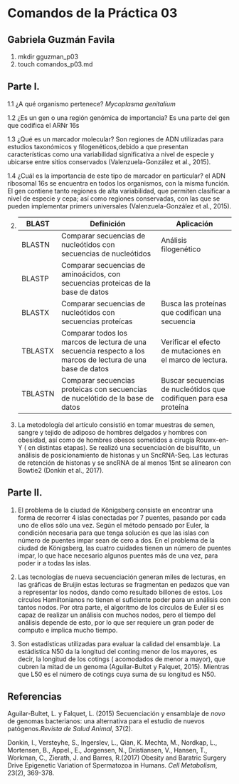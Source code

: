 # Comandos de la Práctica 03
## Gabriela Guzmán Favila

01. mkdir gguzman_p03
02. touch comandos_p03.md

## Parte I.

 1.1 ¿A qué organismo pertenece? *Mycoplasma genitalium*
 
 1.2 ¿Es un gen o una región genómica de importancia? Es una parte del gen que codifica el ARNr 16s
 
 1.3 ¿Qué es un marcador molecular? Son regiones de ADN utilizadas para estudios taxonómicos y filogenéticos,debido a que presentan 
 características como una variabilidad significativa a nivel de especie y ubicarse entre sitios conservados (Valenzuela-González et al., 2015).
 
 1.4 ¿Cuál es la importancia de este tipo de marcador en particular? el ADN ribosomal 16s se encuentra en todos los organismos, con 
 la misma función. El gen contiene tanto regiones de alta variabilidad, que permiten clasificar a nivel de especie y cepa; así como 
 regiones conservadas, con las que se pueden implementar primers universales (Valenzuela-González et al., 2015).

02. | BLAST | Definición | Aplicación |
    | -- | -- | -- |
    | BLASTN | Comparar secuencias de nucleótidos con secuencias de nucleótidos | Análisis filogenético |
    | BLASTP| Comparar secuencias de aminoácidos, con secuencias proteicas de la base de datos |  |
    | BLASTX | Comparar secuencias de nucleótidos con secuencias proteícas | Busca las proteínas que codifican una secuencia  |
    | TBLASTX| Comparar todos los marcos de lectura de una secuencia respecto a los marcos de lectura de una base de datos | Verificar el efecto de mutaciones en el marco de lectura. |
    | TBLASTN | Comparar secuencias proteicas con secuencias de nucelótido de la base de datos | Buscar secuencias de nucleótidos que codifiquen para esa proteína |

03. La metodología del artículo consistió en tomar muestras de semen, sangre y tejido de adiposo de hombres delgados y hombres con obesidad, 
así como de hombres obesos sometidos a cirugía Rouwx-en-Y ( en distintas etapas). Se realizó una secuenciación de bisulfito, un análisis de 
posicionamiento de histonas y un SncRNA-Seq. Las lecturas de retención de histonas y se sncRNA de al menos 15nt se alinearon con Bowtie2 (Donkin et al., 2017).

## Parte II.

01. El problema de la ciudad de Königsberg consiste en encontrar una forma de recorrer 4 islas conectadas por 7 puentes, pasando por cada uno
de ellos sólo una vez. Según el método pensado por Euler, la condición necesaria para que tenga solución es que las islas con número de puentes 
impar sean de cero a dos. En el problema de la ciudad de Königsberg, las cuatro cuidades tienen un número de puentes impar, lo que hace necesario 
algunos puentes más de una vez, para poder ir a todas las islas.

02. Las tecnologías de nueva secuenciación generan miles de lecturas, en las gráficas de Bruijin estas lecturas se fragmentan en pedazos que van 
a representar los nodos, dando como resultado billones de estos. Los círculos Hamiltonianos no tienen el suficiente poder para un análisis con tantos
nodos. Por otra parte, el algoritmo de los círculos de Euler sí es capaz de realizar un análisis con muchos nodos, pero el tiempo del análisis depende 
de esto, por lo que ser requiere un gran poder de computo e implica mucho tiempo. 

03. Son estadísticas utilizadas para evaluar la calidad del ensamblaje. La estádistica N50 da la longitud del conting menor de los mayores, es decir, 
la longitud de los cotings ( acomodados de menor a mayor), que cubren la mitad de un genoma (Aguilar-Bultet y Falquet, 2015). Mientras que L50 es el 
número de cotings cuya suma de su longitud es N50. 


## Referencias 

Aguilar-Bultet, L. y Falquet, L. (2015) Secuenciación y ensamblaje de *novo* de genomas bacterianos: una alternativa para el estudio de nuevos patógenos.*Revista de Salud Animal*, 37(2). 

Donkin, I., Versteyhe, S., Ingerslev, L., Qian, K. Mechta, M., Nordkap, L., Mortensen, B., Appel., E., Jorgensen, N., Dristiansen, V., Hansen, T., Workman, C., Zierath, J. and Barres, R.(2017) Obesity and Baratric Surgery Drive Epigenetic Variation of Spermatozoa in Humans. *Cell Metabolism*, 23(2), 369-378.
